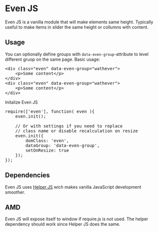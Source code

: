 # Even JS
Even JS is a vanilla module that will make elements same height. Typically useful to make items in slider the same height or collumns with content.

## Usage
You can optionally define groups with <code>data-even-group</code>-attribute to level different gruop on the same page.
Basic usage:
<pre>
&lt;div class="even" data-even-group="wathever"&gt;
	&lt;p&gt;Some content&lt;/p&gt;
&lt;/div&gt;
&lt;div class="even" data-even-group="wathever"&gt;
	&lt;p&gt;Some content&lt;/p&gt;
&lt;/div&gt;
</pre>
Initalize Even JS
<pre>
require(['even'], function( even ){
	even.init();

	// Or with settings if you need to replace 
	// class name or disable recalculation on resize
	even.init({
		domClass: 'even',
		dataGroup: 'data-even-group',
		setOnResize: true
	});
});
</pre>

## Dependencies
Even JS uses [Helper JS](https://github.com/jrudenstam/helper-js) wich makes vanilla JavaScript development smoother.

## AMD
Even JS will expose itself to window if require.js is not used. The helper dependency should work since Helper JS does the same.